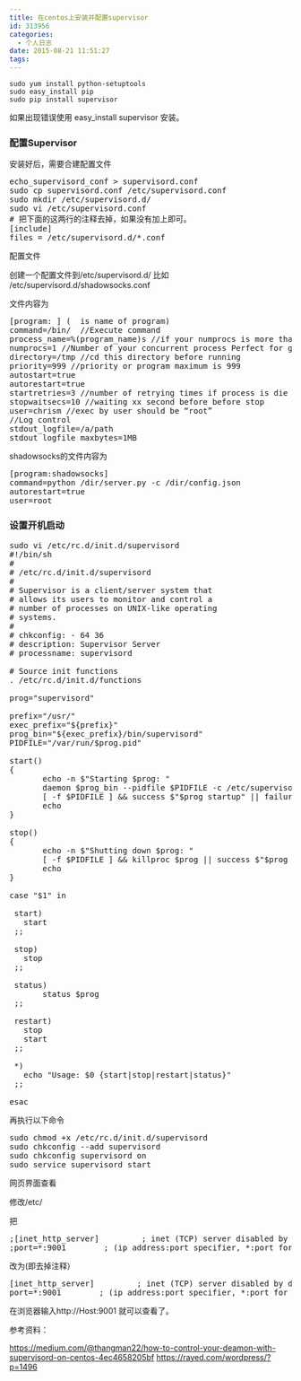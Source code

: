 ```yaml
---
title: 在centos上安装并配置supervisor
id: 313956
categories:
  - 个人日志
date: 2015-08-21 11:51:27
tags:
---
```


    sudo yum install python-setuptools
    sudo easy_install pip
    sudo pip install supervisor

如果出现错误使用 easy_install supervisor 安装。

### 配置Supervisor

安装好后，需要合建配置文件
<pre class="lang:default decode:true">echo_supervisord_conf &gt; supervisord.conf
sudo cp supervisord.conf /etc/supervisord.conf
sudo mkdir /etc/supervisord.d/
sudo vi /etc/supervisord.conf
# 把下面的这两行的注释去掉，如果没有加上即可。
[include]
files = /etc/supervisord.d/*.conf
</pre>
配置文件

创建一个配置文件到/etc/supervisord.d/ 比如 /etc/supervisord.d/shadowsocks.conf

文件内容为
<pre class="lang:sh decode:true ">[program: ] (  is name of program)
command=/bin/  //Execute command
process_name=%(program_name)s //if your numprocs is more than 1 it should be %(program_name)s_%(process_num)02d 
numprocs=1 //Number of your concurrent process Perfect for gearman
directory=/tmp //cd this directory before running
priority=999 //priority or program maximum is 999
autostart=true
autorestart=true
startretries=3 //number of retrying times if process is die
stopwaitsecs=10 //waiting xx second before before stop
user=chrism //exec by user should be “root”
//Log control 
stdout_logfile=/a/path
stdout_logfile_maxbytes=1MB</pre>
shadowsocks的文件内容为
<pre class="lang:sh decode:true ">[program:shadowsocks] 
command=python /dir/server.py -c /dir/config.json
autorestart=true 
user=root 
</pre>

### 设置开机启动

<pre class="lang:sh decode:true ">sudo vi /etc/rc.d/init.d/supervisord
#!/bin/sh
#
# /etc/rc.d/init.d/supervisord
#
# Supervisor is a client/server system that
# allows its users to monitor and control a
# number of processes on UNIX-like operating
# systems.
#
# chkconfig: - 64 36
# description: Supervisor Server
# processname: supervisord

# Source init functions
. /etc/rc.d/init.d/functions

prog="supervisord"

prefix="/usr/"
exec_prefix="${prefix}"
prog_bin="${exec_prefix}/bin/supervisord"
PIDFILE="/var/run/$prog.pid"

start()
{
       echo -n $"Starting $prog: "
       daemon $prog_bin --pidfile $PIDFILE -c /etc/supervisord.conf
       [ -f $PIDFILE ] &amp;&amp; success $"$prog startup" || failure $"$prog startup"
       echo
}

stop()
{
       echo -n $"Shutting down $prog: "
       [ -f $PIDFILE ] &amp;&amp; killproc $prog || success $"$prog shutdown"
       echo
}

case "$1" in

 start)
   start
 ;;

 stop)
   stop
 ;;

 status)
       status $prog
 ;;

 restart)
   stop
   start
 ;;

 *)
   echo "Usage: $0 {start|stop|restart|status}"
 ;;

esac</pre>
再执行以下命令
<pre class="lang:sh decode:true">sudo chmod +x /etc/rc.d/init.d/supervisord
sudo chkconfig --add supervisord
sudo chkconfig supervisord on
sudo service supervisord start</pre>

网页界面查看

修改/etc/

把
<pre class="lang:sh decode:true">
;[inet_http_server]         ; inet (TCP) server disabled by default
;port=*:9001        ; (ip_address:port specifier, *:port for all iface)
</pre>

改为(即去掉注释）

<pre class="lang:sh decode:true">
[inet_http_server]         ; inet (TCP) server disabled by default
port=*:9001        ; (ip_address:port specifier, *:port for all iface)
</pre>

在浏览器输入http://Host:9001  就可以查看了。

参考资料：

https://medium.com/@thangman22/how-to-control-your-deamon-with-supervisord-on-centos-4ec4658205bf
https://rayed.com/wordpress/?p=1496